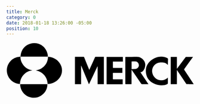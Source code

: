 ```yaml
---
title: Merck
category: 0
date: 2018-01-18 13:26:00 -05:00
position: 10
---
```


<svg version="1.1"  xmlns="http://www.w3.org/2000/svg" xmlns:xlink="http://www.w3.org/1999/xlink" x="0px" y="0px"
	 viewBox="0 0 546.8 164" style="enable-background:new 0 0 546.8 164;" xml:space="preserve">
<g>
<path d="M265.1,70.8c-8.2,17.2-16.3,34.5-24.7,51.9c-7.6-18.3-15.1-36.3-22.6-54.3c-0.1,0-0.2,0-0.2,0c0,17.9,0,35.8,0,53.9
		c-6.1,0-12,0-17.9,0c0-26.4,0-52.8,0-79.3c0.4,0,0.8-0.1,1.3-0.1c7.8,0,15.7,0,23.5-0.1c1.1,0,1.6,0.4,2,1.4
		c4.7,11.7,9.4,23.3,14.2,35c0.2,0.5,0.4,0.9,0.7,1.6c0.3-0.6,0.5-1,0.7-1.5c5.3-11.7,10.6-23.3,15.9-35c0.5-1,1-1.4,2.1-1.4
		c7.4,0.1,14.8,0,22.1,0c0.5,0,1,0,1.6,0c0,26.5,0,52.9,0,79.3c-6.1,0-12.1,0-18.2,0c0-17.2,0-34.3,0-51.5
		C265.3,70.9,265.2,70.8,265.1,70.8z"/>
<path d="M346.3,43c1,0,1.7,0,2.5,0c10.4,0,20.8,0.1,31.1-0.1c7.7-0.1,13.7,3.4,18.7,8.8c6.1,6.8,6.6,14.7,4.2,23
		c-1,3.3-2.5,6.2-4.8,8.8c-2.1,2.3-4.5,4-8,4.2c7.8,11.5,15.5,22.9,23.4,34.5c-0.8,0-1.2,0-1.7,0c-5.7,0-11.5,0-17.2,0
		c-1,0-1.6-0.3-2.2-1.1c-8.9-13.1-17.8-26.2-26.8-39.2c-0.3-0.5-0.7-0.9-1.3-1.4c0,0.5,0,1,0,1.5c0,12.8,0,25.6,0,38.4
		c0,1.8,0,1.8-1.8,1.8c-4.8,0-9.6,0-14.3,0c-1.9,0-1.9,0-1.9-1.8c0-17.8,0-35.6,0-53.4c0-7.4,0-14.8,0-22.3
		C346.3,44.3,346.3,43.8,346.3,43z M364.4,56.3c0,7.4,0,14.8,0,22.3c3.8-0.2,7.4-0.3,11-0.5c1-0.1,2.1-0.3,3-0.7
		c4.3-1.5,7.5-6.1,7.2-10.4c-0.4-5.5-3.9-10-8.9-10.6C372.8,55.9,368.6,56.3,364.4,56.3z"/>
<path d="M85.6,82.4c10.1-1.4,18.6-5.6,25.4-13.1c6.8-7.5,10.1-16.4,10.4-26.8c3,0.5,5.9,0.8,8.7,1.5c12.6,3.3,22.2,10.5,28.1,22.2
		c6.9,13.6,4.4,29.8-6.2,41.3c-6.8,7.4-15.2,12-25.1,13.8c-1.8,0.3-3.7,0.4-5.5,0.6c-0.9,0.1-1.3-0.2-1.3-1.2
		c-0.7-18-13.1-33.2-30.4-37.5C88.3,82.8,86.9,82.6,85.6,82.4z"/>
<path d="M544.9,122.2c-4.6,0-8.9,0-13.3,0c-2.1,0-4.3-0.1-6.4,0c-1,0-1.6-0.3-2.2-1.2c-8.5-12.8-17.1-25.6-25.7-38.3
		c-0.3-0.4-0.6-0.9-1.2-1.7c0,14,0,27.6,0,41.3c-6.1,0-12,0-17.9,0c0-26.4,0-52.8,0-79.3c5.9,0,11.8,0,17.9,0c0,11.4,0,22.8,0,34.5
		c0.5-0.7,0.9-1,1.1-1.4c8-10.6,16-21.2,24-31.9c0.6-0.9,1.3-1.2,2.4-1.2c6,0,12,0,18,0c0.4,0,0.9,0,1.5,0c-0.4,0.6-0.6,0.9-0.9,1.3
		c-8.2,11.3-16.3,22.6-24.5,33.8c-0.7,1-0.8,1.6-0.1,2.6c8.8,13.2,17.5,26.5,26.2,39.8C544.2,121.1,544.5,121.6,544.9,122.2z"/>
<path d="M41.3,42.4c-0.3,7.2,1.6,13.9,5.3,20C53,73.3,62.5,79.8,74.9,81.9c0.5,0.1,1,0.2,1.3,0.3c-10.2,1-18.9,5.3-25.9,12.9
		c-5.8,6.2-9,13.7-10.2,22c-0.2,1.3-0.2,2.5-0.3,3.8c0,0.7-0.3,0.9-1,0.9c-18.8-1.4-32.6-14.7-36.3-31.1
		C-2.3,69.1,12.2,47.1,34,43.3C36.4,42.9,38.9,42.8,41.3,42.4L41.3,42.4z"/>
<path d="M337.6,74.9c0,4.9,0,9.6,0,14.5c-0.6,0-1.1,0.1-1.7,0.1c-8.1,0-16.3,0-24.4,0c-1.2,0-1.6,0.3-1.6,1.6
		c0.1,5.2,0.1,10.4,0,15.6c0,1.1,0.3,1.4,1.4,1.4c8.5,0,16.9,0,25.4,0c0.5,0,1.1,0,1.8,0c0,4.8,0,9.6,0,14.4c-15.6,0-31.1,0-46.8,0
		c0-26.4,0-52.7,0-79.3c0.5,0,1,0,1.5,0c14.8,0,29.5,0,44.3,0c1.2,0,1.7,0.2,1.6,1.6c-0.1,3.9,0,7.7,0,11.8c-9.7,0-19.3,0-29.1,0
		c0,0.7,0,1.1,0,1.6c0,5.1,0,10.3,0,15.4c0,1.2,0.3,1.5,1.5,1.5c8.2-0.1,16.4,0,24.6,0C336.5,74.9,337,74.9,337.6,74.9z"/>
<path d="M469.9,103.3c0,4.9,0,9.7,0,14.5c0,3.7,0,3.6-3.4,5.1c-6.5,2.8-13.3,3.2-20.2,2.3c-8.8-1.1-17-3.8-24.3-8.9
		c-8.9-6.3-14-15-15.6-25.7c-1-6.7-0.8-13.3,1.5-19.8c3.4-9.2,9.6-16,17.8-21c6.8-4.2,14.1-7,22.2-7.3c6.5-0.3,12.9,0.6,18.9,3.3
		c0.4,0.2,0.7,0.4,1.1,0.6c1.8,0.8,2.6,1.9,2.4,4.1c-0.3,5.2-0.3,10.3-0.4,15.8c-0.7-0.6-1.3-1-1.8-1.5c-3.3-3.4-7.4-5.1-12.1-5.5
		c-5.8-0.5-11.4-0.4-16.9,2C429,65.5,423,76,424.2,86.9c1.4,12.1,10.9,22.4,23.1,23.9c8,1,15.4-1,21.5-6.6c0.2-0.2,0.5-0.4,0.7-0.6
		C469.5,103.5,469.6,103.5,469.9,103.3z"/>
<path d="M80.1,122.3c12.6,0,25.2,0,37.8,0c1.7,0,1.8,0,1.7,1.7c-0.8,14.1-7.4,24.9-19.4,32.2c-7.3,4.5-15.3,6.1-23.8,5.4
		c-17.6-1.6-31.7-14.4-35.2-31.3c-0.4-2-0.6-4.1-0.8-6.2c-0.1-1.9,0-1.9,1.8-1.9C54.8,122.3,67.5,122.3,80.1,122.3z"/>
<path d="M41.3,42.5C41.9,39,42,35.4,43,32C47.5,17.1,57.4,7.6,72.6,4.1C94.2-0.8,115,12.5,120,34.2c0.5,2.2,0.6,4.4,0.9,6.6
		c0.2,1.2-0.2,1.6-1.5,1.6c-15.2,0-30.5,0-45.7,0c-10.3,0-20.6,0-30.9,0C42.3,42.3,41.8,42.4,41.3,42.5
		C41.3,42.4,41.3,42.5,41.3,42.5z"/>
</g>
</svg>

